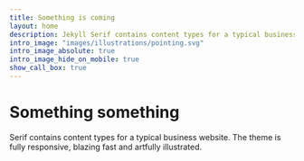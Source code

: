```yaml
---
title: Something is coming
layout: home
description: Jekyll Serif contains content types for a typical business website. The theme is fully responsive, blazing fast and artfully illustrated.
intro_image: "images/illustrations/pointing.svg"
intro_image_absolute: true
intro_image_hide_on_mobile: true
show_call_box: true
---
```


# Something something

Serif contains content types for a typical business website. The theme is fully responsive, blazing fast and artfully illustrated.
